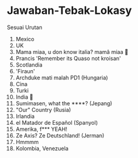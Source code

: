 # Jawaban-Tebak-Lokasy
Sesuai Urutan

1. Mexico
2. UK
3. Mama miaa, u don know italia? mamâ miaa 🤌
4. Prancis 'Remember its Quaso not kroisan'
5. Scotlandia
6. 'Firaun'
7. Archduke mati malah PD1 (Hungaria)
8. Cina
9. Turki
10. India 🧐
11. Sumimasen, what the ****? (Jepang)
12. "Our" Country (Rusia)
13. Irlandia
14. el Matador de Español (Spanyol)
15. Amerika, f*** YEAH!
16. Ze Axis? Ze Deutschland! (Jerman)
17. Hmmmm
18. Kolombia, Venezuela
